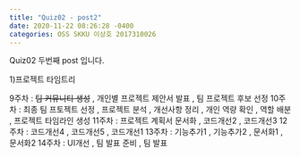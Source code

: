 ```yaml
---
title: "Quiz02 - post2"
date: 2020-11-22 08:26:28 -0400
categories: OSS SKKU 이상호 2017310026
---
```


Quiz02 두번째 post 입니다.

1)프로젝트 타임트리

9주차 : <s>팀 커뮤니티 생성</s> , 개인별 프로젝트 제안서 발표 , 팀 프로젝트 후보 선정
10주차 : 최종 팀 프토젝트 선정 , 프로젝트 분석 , 개선사항 정리 , 개인 역량 확인 , 역할 배분 , 프로젝트 타임라인 생성
11주차 : 프로젝트 계획서 문서화 , 코드개선2 , 코드개선3
12주차 : 코드개선4 , 코드개선5 , 코드개선1
13주차 : 기능추가1 , 기능추가2 , 문서화1 , 문서화2
14주차 : UI개선 , 팀 발표 준비 , 팀 발표
